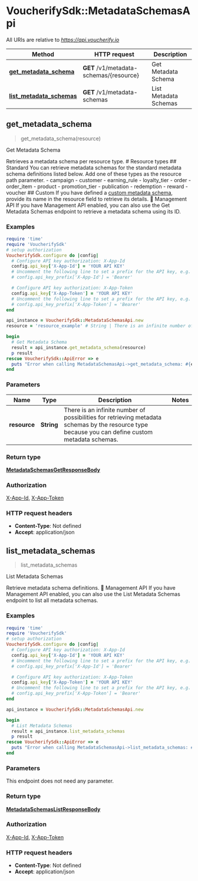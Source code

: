 # VoucherifySdk::MetadataSchemasApi

All URIs are relative to *https://api.voucherify.io*

| Method | HTTP request | Description |
| ------ | ------------ | ----------- |
| [**get_metadata_schema**](MetadataSchemasApi.md#get_metadata_schema) | **GET** /v1/metadata-schemas/{resource} | Get Metadata Schema |
| [**list_metadata_schemas**](MetadataSchemasApi.md#list_metadata_schemas) | **GET** /v1/metadata-schemas | List Metadata Schemas |


## get_metadata_schema

> <MetadataSchemasGetResponseBody> get_metadata_schema(resource)

Get Metadata Schema

Retrieves a metadata schema per resource type. # Resource types ## Standard You can retrieve metadata schemas for the standard metadata schema definitions listed below. Add one of these types as the resource path parameter. - campaign - customer - earning_rule - loyalty_tier - order - order_item - product - promotion_tier - publication - redemption - reward - voucher ## Custom If you have defined a [custom metadata schema](https://support.voucherify.io/article/99-schema-validation-metadata#add-metadata), provide its name in the resource field to retrieve its details. 📘 Management API If you have Management API enabled, you can also use the Get Metadata Schemas endpoint to retrieve a metadata schema using its ID.

### Examples

```ruby
require 'time'
require 'VoucherifySdk'
# setup authorization
VoucherifySdk.configure do |config|
  # Configure API key authorization: X-App-Id
  config.api_key['X-App-Id'] = 'YOUR API KEY'
  # Uncomment the following line to set a prefix for the API key, e.g. 'Bearer' (defaults to nil)
  # config.api_key_prefix['X-App-Id'] = 'Bearer'

  # Configure API key authorization: X-App-Token
  config.api_key['X-App-Token'] = 'YOUR API KEY'
  # Uncomment the following line to set a prefix for the API key, e.g. 'Bearer' (defaults to nil)
  # config.api_key_prefix['X-App-Token'] = 'Bearer'
end

api_instance = VoucherifySdk::MetadataSchemasApi.new
resource = 'resource_example' # String | There is an infinite number of possibilities for retrieving metadata schemas by the resource type because you can define custom metadata schemas.

begin
  # Get Metadata Schema
  result = api_instance.get_metadata_schema(resource)
  p result
rescue VoucherifySdk::ApiError => e
  puts "Error when calling MetadataSchemasApi->get_metadata_schema: #{e}"
end
```

### Parameters

| Name | Type | Description | Notes |
| ---- | ---- | ----------- | ----- |
| **resource** | **String** | There is an infinite number of possibilities for retrieving metadata schemas by the resource type because you can define custom metadata schemas. |  |

### Return type

[**MetadataSchemasGetResponseBody**](MetadataSchemasGetResponseBody.md)

### Authorization

[X-App-Id](../README.md#X-App-Id), [X-App-Token](../README.md#X-App-Token)

### HTTP request headers

- **Content-Type**: Not defined
- **Accept**: application/json


## list_metadata_schemas

> <MetadataSchemasListResponseBody> list_metadata_schemas

List Metadata Schemas

Retrieve metadata schema definitions. 📘 Management API If you have Management API enabled, you can also use the List Metadata Schemas endpoint to list all metadata schemas.

### Examples

```ruby
require 'time'
require 'VoucherifySdk'
# setup authorization
VoucherifySdk.configure do |config|
  # Configure API key authorization: X-App-Id
  config.api_key['X-App-Id'] = 'YOUR API KEY'
  # Uncomment the following line to set a prefix for the API key, e.g. 'Bearer' (defaults to nil)
  # config.api_key_prefix['X-App-Id'] = 'Bearer'

  # Configure API key authorization: X-App-Token
  config.api_key['X-App-Token'] = 'YOUR API KEY'
  # Uncomment the following line to set a prefix for the API key, e.g. 'Bearer' (defaults to nil)
  # config.api_key_prefix['X-App-Token'] = 'Bearer'
end

api_instance = VoucherifySdk::MetadataSchemasApi.new

begin
  # List Metadata Schemas
  result = api_instance.list_metadata_schemas
  p result
rescue VoucherifySdk::ApiError => e
  puts "Error when calling MetadataSchemasApi->list_metadata_schemas: #{e}"
end
```

### Parameters

This endpoint does not need any parameter.

### Return type

[**MetadataSchemasListResponseBody**](MetadataSchemasListResponseBody.md)

### Authorization

[X-App-Id](../README.md#X-App-Id), [X-App-Token](../README.md#X-App-Token)

### HTTP request headers

- **Content-Type**: Not defined
- **Accept**: application/json

